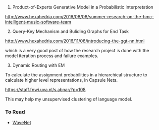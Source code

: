 1. Product-of-Experts Generative Model in a Probabilistic Interpretation

http://www.hexahedria.com/2016/08/08/summer-research-on-the-hmc-intelligent-music-software-team

2. Query-Key Mechanism and Buliding Graphs for End Task

http://www.hexahedria.com/2016/11/06/introducing-the-ggt-nn.html

which is a very good post of how the research project is done with the model iteration process and failure examples.


3. Dynamic Routing with EM

To calculate the assignment probabilities in a hierarchical structure to calculate higher level representations, in Capsule Nets.

https://staff.fnwi.uva.nl/s.abnar/?p=108

This may help my unsupervised clustering of language model.


### To Read

- [WaveNet](https://deepmind.com/blog/wavenet-generative-model-raw-audio/)
